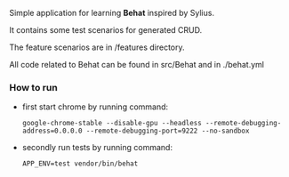 Simple application for learning **Behat** inspired by Sylius.

It contains some test scenarios for generated CRUD.

The feature scenarios are in /features directory.

All code related to Behat can be found in src/Behat and in ./behat.yml

### How to run
- first start chrome by running command:

  `google-chrome-stable --disable-gpu --headless --remote-debugging-address=0.0.0.0 --remote-debugging-port=9222 --no-sandbox`
- secondly run tests by running command:

  `APP_ENV=test vendor/bin/behat`
